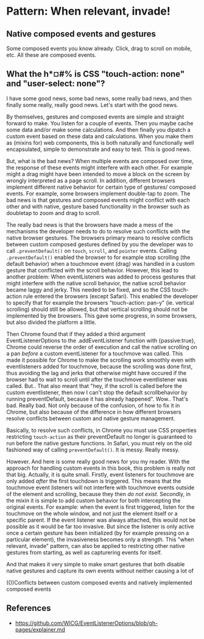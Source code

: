 # Pattern: When relevant, invade!
## Native composed events and gestures

Some composed events you know already.
Click, drag to scroll on mobile, etc.
All these are composed events.

## What the h*¤#% is CSS "touch-action: none" and "user-select: none"?
I have some good news, some bad news, some really bad news, and then finally 
some really, really good news. Let's start with the good news.

By themselves, gestures and composed events are simple and straight forward to make.
You listen for a couple of events. Then you maybe cache some data and/or make some calculations.
And then finally you dipatch a custom event based on these data and calculations.
When you make them as (mixins for) web components, 
this is both naturally and functionally well encapsulated, simple to demonstrate and easy to test.
This is good news.

But, what is the bad news? When multiple events are composed over time, the response of these events 
might interfere with each other. For example might a drag might have been intended 
to move a block on the screen by wrongly interpreted as a page scroll.
In addition, different browsers implement different native behavior for certain type of gestures/
composed events. For example, some browsers implement double-tap to zoom.
The bad news is that gestures and composed events might conflict with each other and 
with native, gesture based functionality in the browser such as doubletap to zoom and drag to scroll.

The really bad news is that the browsers have made a mess of the mechanisms the developer needs to 
do to resolve such conflicts with the native browser gestures.
The browsers primary means to resolve conflicts between custom composed gestures defined by you 
the developer was to call `.preventDefault()` on  `touch`, `scroll`, and `pointer` events.
Calling `.preventDefault()` enabled the browser to for example stop scrolling 
(the default behavior) when a touchmove event (drag) was handled in a custom 
gesture that conflicted with the scroll behavior. However, this lead to another problem:
When eventListeners was added to process gestures that might interfere with the native scroll 
behavior, the native scroll behavior became laggy and jerky. This needed to be fixed,
and so the CSS touch-action rule entered the browsers (except Safari). This enabled the developer
to specify that for example the browsers "touch-action: pan-y" (ie. vertical scrolling) should 
still be allowed, but that vertical scrolling should not be implemented by the browsers.
This gave some progress, in some browsers, but also divided the platform a little.

Then Chrome found that if they added a third argument EventListenerOptions to 
the .addEventListener function with {passive:true}, Chrome could reverse the order of 
execution and call the native scrolling on a pan *before* a custom eventListener for a touchmove 
was called. This made it possible for Chrome to make the scrolling work smoothly even with 
eventlisteners added for touchmove, because the scrolling was done first, thus avoiding the lag 
and jerks that otherwise might have occured if the browser had to wait to scroll until after 
the touchmove eventlistener was called. But.. That also meant that "hey, if the scroll is called 
before the custom eventlistener, then now I can't stop the default scrollbehavior by running preventDefault, 
because it has already happened". Wow.. That's bad. Really bad. Not only because of the confusion,
of how to fix it in Chrome, but also because of the difference in how different browsers resolve
conflicts between custom and native gesture management.

Basically, to resolve such conflicts, in Chrome you must use CSS properties restricting 
`touch-action` as their preventDefault no longer is guaranteed to run before the native 
gesture functions. In Safari, you must rely on the old fashioned way of calling 
`preventDefault()`. It is messy. Really messy.

However. And here is some really good news for you my reader. With the approach for handling
custom events in this book, this problem is really not that big. Actually, it is quite small.
Firstly, event listeners for touchmove are only added *after* the first touchdown is triggered. 
This means that the touchmove event listeners will not interfere with touchmove events outside of 
the element and scrolling, because they then *do not exist*.
Secondly, in the mixin it is simple to add custom behavior for both intercepting the original 
events. For example: when the event is first triggered, listen for the touchmove on the whole window, 
and not just the element itself or a specific parent. If the event listener was always attached,
this would not be possible as it would be far too invasive. But since the listener is only active
once a certain gesture has been initialized (by for example pressing on a particular element),
the invasiveness becomes only a strength. This "when relevant, invade" pattern, can also be 
applied to restricting other native gestures from starting, as well as capturering events for itself.

And that makes it very simple to make smart gestures that both disable native gestures and 
capture its own events without neither causing a lot of 


(())Conflicts between custom composed events and natively implemented composed events


## References                                                                   
* https://github.com/WICG/EventListenerOptions/blob/gh-pages/explainer.md